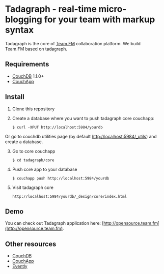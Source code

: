 Tadagraph - real-time micro-blogging for your team with markup syntax
=====================================================================

Tadagraph is the core of [Team.FM](https://team.fm) collaboration platform. We build Team.FM based on tadagraph.

Requirements
------------

* [CouchDB](http://couchdb.apache.org) 1.1.0+
* [CouchApp](http://www.couchapp.org/page/installing)

Install
-------

1. Clone this repository
2. Create a database where you want to push tadagraph core couchapp:

    `$ curl -XPUT http://localhost:5984/yourdb`

Or go to couchdb utilities page (by default [http://localhost:5984/_utils](http://localhost:5984/_utils)) and create a database.

3. Go to core couchapp

    `$ cd tadagraph/core`

4. Push core app to your database

    `$ couchapp push http://localhost:5984/yourdb`

5. Visit tadagraph core

    `http://localhost:5984/yourdb/_design/core/index.html`


Demo
----
You can check out Tadagraph application here: [http://opensource.team.fm](http://opensource.team.fm).

Other resources
---------------
* [CouchDB](http://couchdb.apache.org)
* [CouchApp](http://www.couchapp.org)
* [Evently](http://couchapp.org/page/evently)
